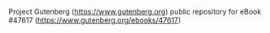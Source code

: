 Project Gutenberg (https://www.gutenberg.org) public repository for eBook #47617 (https://www.gutenberg.org/ebooks/47617)
